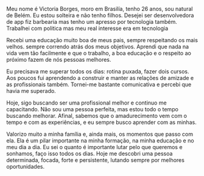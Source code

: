 Meu nome é Victoria Borges, moro em Brasilía, tenho 26 anos, sou natural de Belém. 
Eu estou solteira e não tenho filhos. Desejei ser desenvolvedora de app
fiz barbearia mas tenho um apresso por tecnologia também. 
Trabalhei com politica mas meu real interesse era em tecnologia

Recebi uma educação muito boa de meus pais, sempre respeitando os mais velhos. 
sempre correndo atrás dos meus objetivos. 
Aprendi que nada na vida vem tão facilmente e que o trabalho, a boa educação e o 
respeito ao próximo fazem de nós pessoas melhores.
 
Eu precisava me superar todos os dias: rotina puxada, fazer dois cursos. 
Aos poucos fui aprendendo a construir e manter as relações de amizade e as profissionais também. 
Tornei-me bastante comunicativa e percebi que havia me superado.
 
Hoje, sigo buscando ser uma profissional melhor e continuo me capacitando. 
Não sou uma pessoa perfeita, mas estou todo o tempo buscando melhorar. 
Afinal, sabemos que o amadurecimento vem com o tempo e com as experiências, e eu sempre busco aprender com as minhas.

Valorizo muito a minha família e, ainda mais, os momentos que passo com ela. Ela é um pilar importante na minha formação, 
na minha educação e no meu dia a dia. Eu sei o quanto é importante lutar pelo que queremos e sonhamos, 
faço isso todos os dias. Hoje me descobri uma pessoa determinada, focada, forte e persistente, 
lutando sempre por melhores oportunidades.

